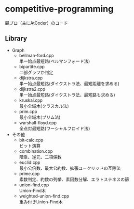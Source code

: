 # competitive-programming

競プロ（主にAtCoder）のコード

## Library

- Graph  
	- bellman-ford.cpp  
	単一始点最短路(ベルマンフォード法)
	- bipartite.cpp  
	二部グラフか判定
	- dijkstra.cpp  
	単一始点最短路(ダイクストラ法、最短距離を求める)
	- dijkstra2.cpp  
	単一始点最短路(ダイクストラ法、最短路も求める)
	- kruskal.cpp  
	最小全域木(クラスカル法)
	- prim.cpp  
	最小全域木(プリム法)
	- warshall-floyd.cpp  
	全点対最短路(ワーシャルフロイド法)
- その他
	- bit-calc.cpp  
	ビット演算
	- combination.cpp  
	階乗、逆元、二項係数
	- euclid.cpp  
	最小公倍数、最大公約数、拡張ユークリッドの互除法
	- prime.cpp  
	素数判定、約数の列挙、素因数分解、エラトステネスの篩
	- union-find.cpp  
	Union-Find木
	- weighted-union-find.cpp  
	重み付きUnion-Find木
